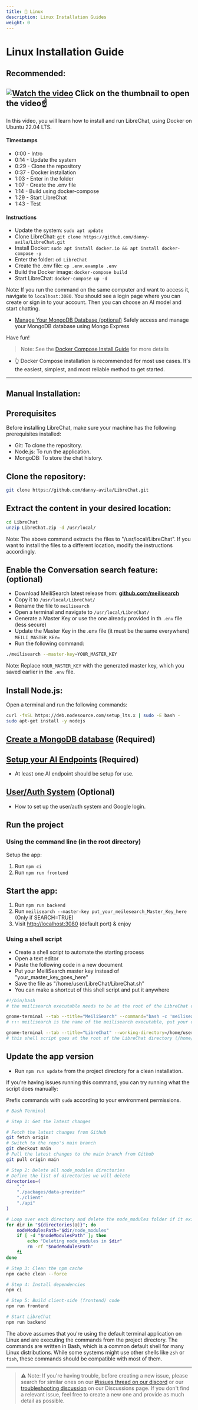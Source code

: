 ```yaml
---
title: 🐧 Linux
description: Linux Installation Guides
weight: 0
---
```

# Linux Installation Guide
## **Recommended:**

[![Watch the video](https://img.youtube.com/vi/w7VqivpdfZk/maxresdefault.jpg)](https://youtu.be/w7VqivpdfZk)
Click on the thumbnail to open the video☝️
---

In this video, you will learn how to install and run LibreChat, using Docker on Ubuntu 22.04 LTS.

#### Timestamps

- 0:00 - Intro
- 0:14 - Update the system
- 0:29 - Clone the repository
- 0:37 - Docker installation
- 1:03 - Enter in the folder
- 1:07 - Create the .env file
- 1:14 - Build using docker-compose
- 1:29 - Start LibreChat
- 1:43 - Test

#### Instructions

- Update the system: `sudo apt update`
- Clone LibreChat: `git clone https://github.com/danny-avila/LibreChat.git`
- Install Docker: `sudo apt install docker.io && apt install docker-compose -y`
- Enter the folder: `cd LibreChat`
- Create the .env file: `cp .env.example .env`
- Build the Docker image: `docker-compose build`
- Start LibreChat: `docker-compose up -d`

Note: If you run the command on the same computer and want to access it, navigate to `localhost:3080`. You should see a login page where you can create or sign in to your account. Then you can choose an AI model and start chatting.

- [Manage Your MongoDB Database (optional)](../../features/manage_your_database.md)
Safely access and manage your MongoDB database using Mongo Express

Have fun!

> Note: See the [Docker Compose Install Guide](./docker_compose_install.md) for more details 
- 👆 Docker Compose installation is recommended for most use cases. It's the easiest, simplest, and most reliable method to get started.

---

## **Manual Installation:**

## Prerequisites

Before installing LibreChat, make sure your machine has the following prerequisites installed:

- Git: To clone the repository.
- Node.js: To run the application.
- MongoDB: To store the chat history.

## Clone the repository:

```bash
git clone https://github.com/danny-avila/LibreChat.git
```

## Extract the content in your desired location:

```bash
cd LibreChat
unzip LibreChat.zip -d /usr/local/
```

Note: The above command extracts the files to "/usr/local/LibreChat". If you want to install the files to a different location, modify the instructions accordingly.

## Enable the Conversation search feature: (optional)

- Download MeiliSearch latest release from: **[github.com/meilisearch](https://github.com/meilisearch/meilisearch/releases)**
- Copy it to `/usr/local/LibreChat/`
- Rename the file to `meilisearch`
- Open a terminal and navigate to `/usr/local/LibreChat/`
- Generate a Master Key or use the one already provided in th `.env` file (less secure)
- Update the Master Key in the .env file (it must be the same everywhere) `MEILI_MASTER_KEY=` 
- Run the following command:

```bash
./meilisearch --master-key=YOUR_MASTER_KEY
```

Note: Replace `YOUR_MASTER_KEY` with the generated master key, which you saved earlier in the `.env` file.

## Install Node.js:

Open a terminal and run the following commands:

```bash
curl -fsSL https://deb.nodesource.com/setup_lts.x | sudo -E bash -
sudo apt-get install -y nodejs
```

## [Create a MongoDB database](../configuration/mongodb.md) (Required)

## [Setup your AI Endpoints](../configuration/ai_setup.md) (Required)
- At least one AI endpoint should be setup for use.

## [User/Auth System](../configuration/user_auth_system.md) (Optional)
- How to set up the user/auth system and Google login.

## Run the project

### Using the command line (in the root directory)
Setup the app:

1. Run `npm ci`
2. Run `npm run frontend`

## Start the app:
1. Run `npm run backend`
2. Run `meilisearch --master-key put_your_meilesearch_Master_Key_here` (Only if SEARCH=TRUE)
3. Visit [http://localhost:3080](http://localhost:3080) (default port) & enjoy

### Using a shell script

- Create a shell script to automate the starting process
- Open a text editor
- Paste the following code in a new document
- Put your MeiliSearch master key instead of "your_master_key_goes_here"
- Save the file as "/home/user/LibreChat/LibreChat.sh"
- You can make a shortcut of this shell script and put it anywhere

``` bash title="LibreChat.sh"
#!/bin/bash
# the meilisearch executable needs to be at the root of the LibreChat directory

gnome-terminal --tab --title="MeiliSearch" --command="bash -c 'meilisearch --master-key your_master_key_goes_here'"
# ↑↑↑ meilisearch is the name of the meilisearch executable, put your own master key there

gnome-terminal --tab --title="LibreChat" --working-directory=/home/user/LibreChat/ --command="bash -c 'npm run backend'"
# this shell script goes at the root of the LibreChat directory (/home/user/LibreChat/)
```

## Update the app version

- Run `npm run update` from the project directory for a clean installation.

If you're having issues running this command, you can try running what the script does manually:

Prefix commands with `sudo` according to your environment permissions.

```bash
# Bash Terminal

# Step 1: Get the latest changes

# Fetch the latest changes from Github
git fetch origin
# Switch to the repo's main branch
git checkout main
# Pull the latest changes to the main branch from Github
git pull origin main

# Step 2: Delete all node_modules directories
# Define the list of directories we will delete
directories=(
    "."
    "./packages/data-provider"
    "./client"
    "./api"
)

# Loop over each directory and delete the node_modules folder if it exists
for dir in "${directories[@]}"; do
    nodeModulesPath="$dir/node_modules"
    if [ -d "$nodeModulesPath" ]; then
        echo "Deleting node_modules in $dir"
        rm -rf "$nodeModulesPath"
    fi
done

# Step 3: Clean the npm cache
npm cache clean --force

# Step 4: Install dependencies
npm ci

# Step 5: Build client-side (frontend) code
npm run frontend

# Start LibreChat
npm run backend
```

The above assumes that you're using the default terminal application on Linux and are executing the commands from the project directory. The commands are written in Bash, which is a common default shell for many Linux distributions. While some systems might use other shells like `zsh` or `fish`, these commands should be compatible with most of them.

---

>⚠️ Note: If you're having trouble, before creating a new issue, please search for similar ones on our [#issues thread on our discord](https://discord.librechat.ai) or our [troubleshooting discussion](https://github.com/danny-avila/LibreChat/discussions/categories/troubleshooting) on our Discussions page. If you don't find a relevant issue, feel free to create a new one and provide as much detail as possible.
